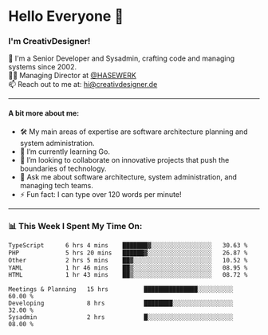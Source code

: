 # Hello Everyone 👋

### I'm CreativDesigner!

🔭 I'm a Senior Developer and Sysadmin, crafting code and managing systems since 2002.  
👨‍💼 Managing Director at [@HASEWERK](https://github.com/HASEWERK)  
📫 Reach out to me at: [hi@creativdesigner.de](mailto:hi@creativdesigner.de)  

---

#### A bit more about me:

- 🛠 My main areas of expertise are software architecture planning and system administration.
- 🌱 I’m currently learning Go.
- 👯 I’m looking to collaborate on innovative projects that push the boundaries of technology.
- 💬 Ask me about software architecture, system administration, and managing tech teams.
- ⚡ Fun fact: I can type over 120 words per minute!  

---

### 📊 **This Week I Spent My Time On:**

<!--START_SECTION:waka-->

```txt
TypeScript      6 hrs 4 mins    ███████▓░░░░░░░░░░░░░░░░░   30.63 %
PHP             5 hrs 20 mins   ██████▓░░░░░░░░░░░░░░░░░░   26.87 %
Other           2 hrs 5 mins    ██▓░░░░░░░░░░░░░░░░░░░░░░   10.52 %
YAML            1 hr 46 mins    ██▒░░░░░░░░░░░░░░░░░░░░░░   08.95 %
HTML            1 hr 43 mins    ██▒░░░░░░░░░░░░░░░░░░░░░░   08.72 %
```

<!--END_SECTION:waka-->

```text
Meetings & Planning   15 hrs          ███████████████░░░░░░░░░░   60.00 % 
Developing            8 hrs           ████████░░░░░░░░░░░░░░░░░   32.00 % 
Sysadmin              2 hrs           █░░░░░░░░░░░░░░░░░░░░░░░░   08.00 %

